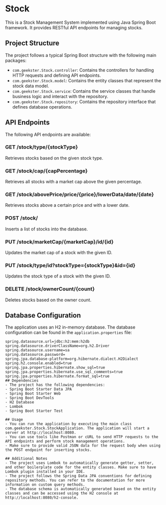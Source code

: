 # Stock

This is a Stock Management System implemented using Java Spring Boot framework. It provides RESTful API endpoints for managing stocks.

## Project Structure

The project follows a typical Spring Boot structure with the following main packages:

- `com.geekster.Stock.controller`: Contains the controllers for handling HTTP requests and defining API endpoints.
- `com.geekster.Stock.model`: Contains the entity classes that represent the stock data model.
- `com.geekster.Stock.service`: Contains the service classes that handle business logic and interact with the repository.
- `com.geekster.Stock.repository`: Contains the repository interface that defines database operations.

## API Endpoints

The following API endpoints are available:

### GET /stock/type/{stockType}

Retrieves stocks based on the given stock type.

### GET /stock/cap/{capPercentage}

Retrieves all stocks with a market cap above the given percentage.

### GET /stock/abovePrice/price/{price}/lowerData/date/{date}

Retrieves stocks above a certain price and with a lower date.

### POST /stock/

Inserts a list of stocks into the database.

### PUT /stock/marketCap/{marketCap}/id/{id}

Updates the market cap of a stock with the given ID.

### PUT /stock/type/id?stockType={stockType}&id={id}

Updates the stock type of a stock with the given ID.

### DELETE /stock/ownerCount/{count}

Deletes stocks based on the owner count.

## Database Configuration

The application uses an H2 in-memory database. The database configuration can be found in the `application.properties` file:

```properties
spring.datasource.url=jdbc:h2:mem:h2db
spring.datasource.driverClassName=org.h2.Driver
spring.datasource.username=sa
spring.datasource.password=
spring.jpa.database-platform=org.hibernate.dialect.H2Dialect
spring.h2.console.enabled=true
spring.jpa.properties.hibernate.show_sql=true
spring.jpa.properties.hibernate.use_sql_comments=true
spring.jpa.properties.hibernate.format_sql=true
## Dependencies
- The project has the following dependencies:
- Spring Boot Starter Data JPA
- Spring Boot Starter Web
- Spring Boot DevTools
- H2 Database
- Lombok
- Spring Boot Starter Test

## Usage
- You can run the application by executing the main class com.geekster.Stock.StockApplication. The application will start a server at http://localhost:8080.
- You can use tools like Postman or cURL to send HTTP requests to the API endpoints and perform stock management operations.
- Make sure to provide valid JSON data for the request body when using the POST endpoint for inserting stocks.

## Additional Notes
- The project uses Lombok to automatically generate getter, setter, and other boilerplate code for the entity classes. Make sure to have Lombok plugin installed in your IDE.
- The project follows the Spring Data JPA conventions for defining repository methods. You can refer to the documentation for more information on custom query methods.
- The database schema is automatically generated based on the entity classes and can be accessed using the H2 console at http://localhost:8080/h2-console.
